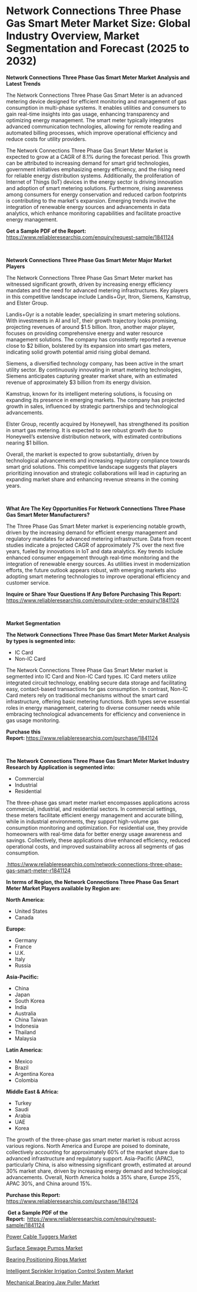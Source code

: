 <p><h1>Network Connections Three Phase Gas Smart Meter Market Size: Global Industry Overview, Market Segmentation and Forecast (2025 to 2032)</h1></p><p><strong>Network Connections Three Phase Gas Smart Meter Market Analysis and Latest Trends</strong></p>
<p><p>The Network Connections Three Phase Gas Smart Meter is an advanced metering device designed for efficient monitoring and management of gas consumption in multi-phase systems. It enables utilities and consumers to gain real-time insights into gas usage, enhancing transparency and optimizing energy management. The smart meter typically integrates advanced communication technologies, allowing for remote reading and automated billing processes, which improve operational efficiency and reduce costs for utility providers.</p><p>The Network Connections Three Phase Gas Smart Meter Market is expected to grow at a CAGR of 8.1% during the forecast period. This growth can be attributed to increasing demand for smart grid technologies, government initiatives emphasizing energy efficiency, and the rising need for reliable energy distribution systems. Additionally, the proliferation of Internet of Things (IoT) devices in the energy sector is driving innovation and adoption of smart metering solutions. Furthermore, rising awareness among consumers for energy conservation and reduced carbon footprints is contributing to the market's expansion. Emerging trends involve the integration of renewable energy sources and advancements in data analytics, which enhance monitoring capabilities and facilitate proactive energy management.</p></p>
<p><strong>Get a Sample PDF of the Report:&nbsp;</strong> <a href="https://www.reliableresearchiq.com/enquiry/request-sample/1841124?utm_campaign=1129&utm_medium=2&utm_source=Github&utm_content=ia&utm_term=12042025&utm_id=network-connections-three-phase-gas-smart-meter">https://www.reliableresearchiq.com/enquiry/request-sample/1841124</a></p>
<p>&nbsp;</p>
<p><strong>Network Connections Three Phase Gas Smart Meter Major Market Players</strong></p>
<p><p>The Network Connections Three Phase Gas Smart Meter market has witnessed significant growth, driven by increasing energy efficiency mandates and the need for advanced metering infrastructures. Key players in this competitive landscape include Landis+Gyr, Itron, Siemens, Kamstrup, and Elster Group. </p><p>Landis+Gyr is a notable leader, specializing in smart metering solutions. With investments in AI and IoT, their growth trajectory looks promising, projecting revenues of around $1.5 billion. Itron, another major player, focuses on providing comprehensive energy and water resource management solutions. The company has consistently reported a revenue close to $2 billion, bolstered by its expansion into smart gas meters, indicating solid growth potential amid rising global demand.</p><p>Siemens, a diversified technology company, has been active in the smart utility sector. By continuously innovating in smart metering technologies, Siemens anticipates capturing greater market share, with an estimated revenue of approximately $3 billion from its energy division.</p><p>Kamstrup, known for its intelligent metering solutions, is focusing on expanding its presence in emerging markets. The company has projected growth in sales, influenced by strategic partnerships and technological advancements.</p><p>Elster Group, recently acquired by Honeywell, has strengthened its position in smart gas metering. It is expected to see robust growth due to Honeywell’s extensive distribution network, with estimated contributions nearing $1 billion.</p><p>Overall, the market is expected to grow substantially, driven by technological advancements and increasing regulatory compliance towards smart grid solutions. This competitive landscape suggests that players prioritizing innovation and strategic collaborations will lead in capturing an expanding market share and enhancing revenue streams in the coming years.</p></p>
<p>&nbsp;</p>
<p><strong>What Are The Key Opportunities For Network Connections Three Phase Gas Smart Meter Manufacturers?</strong></p>
<p><p>The Three Phase Gas Smart Meter market is experiencing notable growth, driven by the increasing demand for efficient energy management and regulatory mandates for advanced metering infrastructure. Data from recent studies indicate a projected CAGR of approximately 7% over the next five years, fueled by innovations in IoT and data analytics. Key trends include enhanced consumer engagement through real-time monitoring and the integration of renewable energy sources. As utilities invest in modernization efforts, the future outlook appears robust, with emerging markets also adopting smart metering technologies to improve operational efficiency and customer service.</p></p>
<p><strong>Inquire or Share Your Questions If Any Before Purchasing This Report:</strong> <a href="https://www.reliableresearchiq.com/enquiry/pre-order-enquiry/1841124?utm_campaign=1129&utm_medium=2&utm_source=Github&utm_content=ia&utm_term=12042025&utm_id=network-connections-three-phase-gas-smart-meter">https://www.reliableresearchiq.com/enquiry/pre-order-enquiry/1841124</a></p>
<p>&nbsp;</p>
<p><strong>Market Segmentation</strong></p>
<p><strong>The Network Connections Three Phase Gas Smart Meter Market Analysis by types is segmented into:</strong></p>
<p><ul><li>IC Card</li><li>Non-IC Card</li></ul></p>
<p><p>The Network Connections Three Phase Gas Smart Meter market is segmented into IC Card and Non-IC Card types. IC Card meters utilize integrated circuit technology, enabling secure data storage and facilitating easy, contact-based transactions for gas consumption. In contrast, Non-IC Card meters rely on traditional mechanisms without the smart card infrastructure, offering basic metering functions. Both types serve essential roles in energy management, catering to diverse consumer needs while embracing technological advancements for efficiency and convenience in gas usage monitoring.</p></p>
<p><strong>Purchase this Report:&nbsp;</strong><a href="https://www.reliableresearchiq.com/purchase/1841124?utm_campaign=1129&utm_medium=2&utm_source=Github&utm_content=ia&utm_term=12042025&utm_id=network-connections-three-phase-gas-smart-meter">https://www.reliableresearchiq.com/purchase/1841124</a></p>
<p>&nbsp;</p>
<p><strong>The Network Connections Three Phase Gas Smart Meter Market Industry Research by Application is segmented into:</strong></p>
<p><ul><li>Commercial</li><li>Industrial</li><li>Residential</li></ul></p>
<p><p>The three-phase gas smart meter market encompasses applications across commercial, industrial, and residential sectors. In commercial settings, these meters facilitate efficient energy management and accurate billing, while in industrial environments, they support high-volume gas consumption monitoring and optimization. For residential use, they provide homeowners with real-time data for better energy usage awareness and savings. Collectively, these applications drive enhanced efficiency, reduced operational costs, and improved sustainability across all segments of gas consumption.</p></p>
<p><a href="https://www.reliableresearchiq.com/network-connections-three-phase-gas-smart-meter-r1841124?utm_campaign=1129&utm_medium=2&utm_source=Github&utm_content=ia&utm_term=12042025&utm_id=network-connections-three-phase-gas-smart-meter">&nbsp;https://www.reliableresearchiq.com/network-connections-three-phase-gas-smart-meter-r1841124</a></p>
<p><strong>In terms of Region, the Network Connections Three Phase Gas Smart Meter Market Players available by Region are:</strong></p>
<p>
    <p> <strong> North America: </strong>
        <ul>
            <li>United States</li>
            <li>Canada</li>
        </ul>
        </p> 
    <p> <strong> Europe: </strong>
        <ul>
            <li>Germany</li>
            <li>France</li>
            <li>U.K.</li>
            <li>Italy</li>
            <li>Russia</li>
        </ul>
        </p> 
    <p> <strong> Asia-Pacific: </strong>
        <ul>
            <li>China</li>
            <li>Japan</li>
            <li>South Korea</li>
            <li>India</li>
            <li>Australia</li>
            <li>China Taiwan</li>
            <li>Indonesia</li>
            <li>Thailand</li>
            <li>Malaysia</li>
        </ul>
        </p> 
    <p> <strong> Latin America: </strong>
        <ul>
            <li>Mexico</li>
            <li>Brazil</li>
            <li>Argentina Korea</li>
            <li>Colombia</li>
        </ul>
        </p> 
    <p> <strong> Middle East & Africa: </strong>
        <ul>
            <li>Turkey</li>
            <li>Saudi</li>
            <li>Arabia</li>
            <li>UAE</li>
            <li>Korea</li>
        </ul>
    </p>
    </p>
<p><p>The growth of the three-phase gas smart meter market is robust across various regions. North America and Europe are poised to dominate, collectively accounting for approximately 60% of the market share due to advanced infrastructure and regulatory support. Asia-Pacific (APAC), particularly China, is also witnessing significant growth, estimated at around 30% market share, driven by increasing energy demand and technological advancements. Overall, North America holds a 35% share, Europe 25%, APAC 30%, and China around 15%.</p></p>
<p><strong>Purchase this Report: </strong><a href="https://www.reliableresearchiq.com/purchase/1841124?utm_campaign=1129&utm_medium=2&utm_source=Github&utm_content=ia&utm_term=12042025&utm_id=network-connections-three-phase-gas-smart-meter">https://www.reliableresearchiq.com/purchase/1841124</a></p>
<p>&nbsp;<strong>Get a Sample PDF of the Report:&nbsp;&nbsp;</strong><a href="https://www.reliableresearchiq.com/enquiry/request-sample/1841124?utm_campaign=1129&utm_medium=2&utm_source=Github&utm_content=ia&utm_term=12042025&utm_id=network-connections-three-phase-gas-smart-meter">https://www.reliableresearchiq.com/enquiry/request-sample/1841124</a></p>
<p><strong></strong></p>
<p><p><a href="https://github.com/haimamuirev8/Market-Research-Report-List-1/blob/main/power-cable-tuggers-market.md?utm_campaign=1129&utm_medium=2&utm_source=Github&utm_content=ia&utm_term=12042025&utm_id=network-connections-three-phase-gas-smart-meter">Power Cable Tuggers Market</a></p><p><a href="https://github.com/daemluari/Market-Research-Report-List-1/blob/main/surface-sewage-pumps-market.md?utm_campaign=1129&utm_medium=2&utm_source=Github&utm_content=ia&utm_term=12042025&utm_id=network-connections-three-phase-gas-smart-meter">Surface Sewage Pumps Market</a></p><p><a href="https://github.com/iquiseeboli/Market-Research-Report-List-1/blob/main/bearing-positioning-rings-market.md?utm_campaign=1129&utm_medium=2&utm_source=Github&utm_content=ia&utm_term=12042025&utm_id=network-connections-three-phase-gas-smart-meter">Bearing Positioning Rings Market</a></p><p><a href="https://github.com/jhamygunler/Market-Research-Report-List-1/blob/main/intelligent-sprinkler-irrigation-control-system-market.md?utm_campaign=1129&utm_medium=2&utm_source=Github&utm_content=ia&utm_term=12042025&utm_id=network-connections-three-phase-gas-smart-meter">Intelligent Sprinkler Irrigation Control System Market</a></p><p><a href="https://github.com/vigoseiler/Market-Research-Report-List-1/blob/main/mechanical-bearing-jaw-puller-market.md?utm_campaign=1129&utm_medium=2&utm_source=Github&utm_content=ia&utm_term=12042025&utm_id=network-connections-three-phase-gas-smart-meter">Mechanical Bearing Jaw Puller Market</a></p></p>